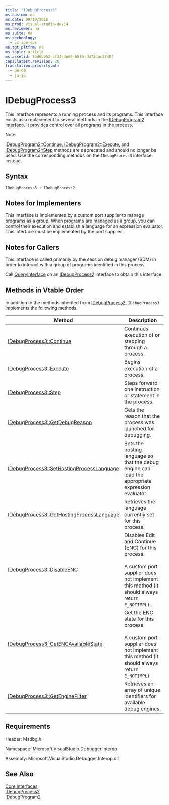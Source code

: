 ```yaml
---
title: "IDebugProcess3"
ms.custom: na
ms.date: 09/19/2016
ms.prod: visual-studio-dev14
ms.reviewer: na
ms.suite: na
ms.technology: 
  - vs-ide-sdk
ms.tgt_pltfrm: na
ms.topic: article
ms.assetid: 7bd6b952-cf34-4e66-b8f6-d472dac3748f
caps.latest.revision: 26
translation.priority.mt: 
  - de-de
  - ja-jp
---
```

# IDebugProcess3
This interface represents a running process and its programs. This interface exists as a replacement to several methods in the [IDebugProgram2](../vs140/IDebugProgram2.md) interface. It provides control over all programs in the process.  
  
> [!NOTE]
>  [IDebugProgram2::Continue](../vs140/IDebugProgram2--Continue.md), [IDebugProgram2::Execute](../vs140/IDebugProgram2--Execute.md), and [IDebugProgram2::Step](../vs140/IDebugProgram2--Step.md) methods are deprecated and should no longer be used. Use the corresponding methods on the `IDebugProcess3` interface instead.  
  
## Syntax  
  
```  
IDebugProcess3 : IDebugProcess2  
```  
  
## Notes for Implementers  
 This interface is implemented by a custom port supplier to manage programs as a group. When programs are managed as a group, you can control their execution and establish a language for an expression evaluator. This interface must be implemented by the port supplier.  
  
## Notes for Callers  
 This interface is called primarily by the session debug manager (SDM) in order to interact with a group of programs identified in this process.  
  
 Call [QueryInterface](../vs140/QueryInterface.md) on an [IDebugProcess2](../vs140/IDebugProcess2.md) interface to obtain this interface.  
  
## Methods in Vtable Order  
 In addition to the methods inherited from [IDebugProcess2](../vs140/IDebugProcess2.md), `IDebugProcess3` implements the following methods.  
  
|Method|Description|  
|------------|-----------------|  
|[IDebugProcess3::Continue](../vs140/IDebugProcess3--Continue.md)|Continues execution of or stepping through a process.|  
|[IDebugProcess3::Execute](../vs140/IDebugProcess3--Execute.md)|Begins execution of a process.|  
|[IDebugProcess3::Step](../vs140/IDebugProcess3--Step.md)|Steps forward one instruction or statement in the process.|  
|[IDebugProcess3::GetDebugReason](../vs140/IDebugProcess3--GetDebugReason.md)|Gets the reason that the process was launched for debugging.|  
|[IDebugProcess3::SetHostingProcessLanguage](../vs140/IDebugProcess3--SetHostingProcessLanguage.md)|Sets the hosting language so that the debug engine can load the appropriate expression evaluator.|  
|[IDebugProcess3::GetHostingProcessLanguage](../vs140/IDebugProcess3--GetHostingProcessLanguage.md)|Retrieves the language currently set for this process.|  
|[IDebugProcess3::DisableENC](../vs140/IDebugProcess3--DisableENC.md)|Disables Edit and Continue (ENC) for this process.<br /><br /> A custom port supplier does not implement this method (it should always return `E_NOTIMPL`).|  
|[IDebugProcess3::GetENCAvailableState](../vs140/IDebugProcess3--GetENCAvailableState.md)|Get the ENC state for this process.<br /><br /> A custom port supplier does not implement this method (it should always return `E_NOTIMPL`).|  
|[IDebugProcess3::GetEngineFilter](../vs140/IDebugProcess3--GetEngineFilter.md)|Retrieves an array of unique identifiers for available debug engines.|  
  
## Requirements  
 Header: Msdbg.h  
  
 Namespace: Microsoft.VisualStudio.Debugger.Interop  
  
 Assembly: Microsoft.VisualStudio.Debugger.Interop.dll  
  
## See Also  
 [Core Interfaces](../vs140/Core-Interfaces.md)   
 [IDebugProcess2](../vs140/IDebugProcess2.md)   
 [IDebugProgram2](../vs140/IDebugProgram2.md)